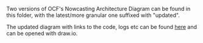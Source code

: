 Two versions of OCF's Nowcasting Architecture Diagram can be found in this folder, with the latest/more granular one suffixed with "updated". 

The updated diagram with links to the code, logs etc can be found [here](https://drive.google.com/file/d/1Cp-xZtkC3E6Lt-HbeFds_00iyQWqX0ii/view?usp=sharing) and can be opened with draw.io. 